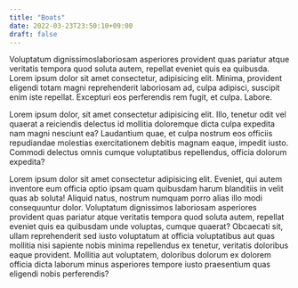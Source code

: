 ```yaml
---
title: "Boats"
date: 2022-03-23T23:50:10+09:00
draft: false
---
```

Voluptatum dignissimoslaboriosam asperiores provident quas pariatur atque veritatis tempora <!--more--> quod soluta autem, repellat eveniet quis ea quibusda. Lorem ipsum dolor sit amet consectetur, adipisicing elit. Minima, provident eligendi totam magni reprehenderit laboriosam ad, culpa adipisci, suscipit enim iste repellat. Excepturi eos perferendis rem fugit, et culpa. Labore.

Lorem ipsum dolor, sit amet consectetur adipisicing elit. Illo, tenetur odit vel quaerat a reiciendis delectus id mollitia doloremque dicta culpa expedita nam magni nesciunt ea? Laudantium quae, et culpa nostrum eos officiis repudiandae molestias exercitationem debitis magnam eaque, impedit iusto. Commodi delectus omnis cumque voluptatibus repellendus, officia dolorum expedita?

Lorem ipsum dolor sit amet consectetur adipisicing elit. Eveniet, qui autem inventore eum officia optio ipsam quam quibusdam harum blanditiis in velit quas ab soluta! Aliquid natus, nostrum numquam porro alias illo modi consequuntur dolor. Voluptatum dignissimos laboriosam asperiores provident quas pariatur atque veritatis tempora quod soluta autem, repellat eveniet quis ea quibusdam unde voluptas, cumque quaerat? Obcaecati sit, ullam reprehenderit sed iusto voluptatum at officia voluptatibus aut quas mollitia nisi sapiente nobis minima repellendus ex tenetur, veritatis doloribus eaque provident. Mollitia aut voluptatem, doloribus dolorum ex dolorem officia dicta laborum minus asperiores tempore iusto praesentium quas eligendi nobis perferendis?
